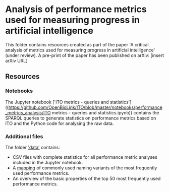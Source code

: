 # Analysis of performance metrics used for measuring progress in artificial intelligence

This folder contains resources created as part of the paper 'A critical analysis of metrics used for measuring progress in artificial intelligence' (under review). 
A pre-print of the paper has been published on arXiv: [insert arXiv URL]

## Resources

### Notebooks

The Jupyter notebook ['ITO metrics - queries and statistics']((https://github.com/OpenBioLink/ITO/blob/master/notebooks/performance_metrics_analysis/ITO metrics - queries and statistics.ipynb)) contains
the SPARQL queries to generate statistics on performance metrics based on ITO and the Python code for analysing the raw data.

### Additional files

The folder ['data']((https://github.com/OpenBioLink/ITO/blob/master/notebooks/performance_metrics_analysis/data)) contains:
* CSV files with complete statistics for all performance metric analyses included in the Jupyter notebook.
* A [mapping](https://github.com/OpenBioLink/ITO/blob/master/notebooks/performance_metrics_analysis/data/overview_of_metrics_alternative_namings) of commonly used naming variants of the most frequently used performance metrics.
* An overview of the basic properties of the top 50 most frequently used performance metrics.